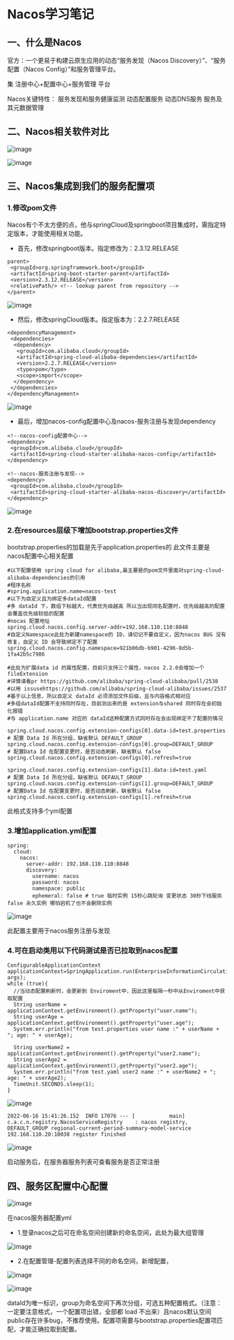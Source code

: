 # Nacos学习笔记

## 一、什么是Nacos
官方：一个更易于构建云原生应用的动态“服务发现（Nacos Discovery）”、“服务配置（Nacos Config）”和服务管理平台。

集  注册中心+配置中心+服务管理 平台

Nacos关键特性：
服务发现和服务健康监测
动态配置服务
动态DNS服务
服务及其元数据管理

## 二、Nacos相关软件对比

![image](https://user-images.githubusercontent.com/64882640/174011312-0c00e657-a7e9-4034-b1df-4d254269b4f9.png)

![image](https://user-images.githubusercontent.com/64882640/174031629-72043e53-815d-4ddf-b118-19c0d4a78c06.png)


## 三、Nacos集成到我们的服务配置项

### 1.修改pom文件

Nacos有个不太方便的点，他与springCloud及springboot项目集成时，需指定特定版本，才能使用相关功能。

* 首先，修改springboot版本。指定修改为：2.3.12.RELEASE

```
parent>
 <groupId>org.springframework.boot</groupId>
 <artifactId>spring-boot-starter-parent</artifactId>
 <version>2.3.12.RELEASE</version>
 <relativePath/> <!-- lookup parent from repository -->
</parent>
```

![image](https://user-images.githubusercontent.com/64882640/174705685-c21de6c8-5547-4350-b542-e70679ccf3b5.png)

* 然后，修改springCloud版本。指定版本为：2.2.7.RELEASE

```
<dependencyManagement>
 <dependencies>
  <dependency>
   <groupId>com.alibaba.cloud</groupId>
   <artifactId>spring-cloud-alibaba-dependencies</artifactId>
   <version>2.2.7.RELEASE</version>
   <type>pom</type>
   <scope>import</scope>
  </dependency>
 </dependencies>
</dependencyManagement>
```

![image](https://user-images.githubusercontent.com/64882640/174705936-0fc0c650-e6b2-4460-8d45-64ba6f4f2988.png)

* 最后，增加nacos-config配置中心及nacos-服务注册与发现dependency

```
<!--nacos-config配置中心-->
<dependency>
 <groupId>com.alibaba.cloud</groupId>
 <artifactId>spring-cloud-starter-alibaba-nacos-config</artifactId>
</dependency>

<!--nacos-服务注册与发现-->
<dependency>
 <groupId>com.alibaba.cloud</groupId>
 <artifactId>spring-cloud-starter-alibaba-nacos-discovery</artifactId>
</dependency>
```

![image](https://user-images.githubusercontent.com/64882640/174706006-dd580d33-ff5a-4112-a3ce-9205dd24bed5.png)

### 2.在resources层级下增加bootstrap.properties文件

bootstrap.properties的加载是先于application.properties的
此文件主要是nacos配置中心相关配置

```
#以下配置使用 spring cloud for alibaba,最主要是的pom文件里面对spring-cloud-alibaba-dependencies的引用
#程序名称
#spring.application.name=nacos-test
#以下为自定义且为绑定多dataId配置
#多 dataId 下，数组下标越大，代表优先级越高 所以当出现同名配置时，优先级越高的配置会覆盖优先级较低的配置
#nocas 配置地址
spring.cloud.nacos.config.server-addr=192.168.110.110:8848
#自定义Namespace此处为新建namespace的 ID，请切记不要自定义，因为nacos BUG 没有修复，自定义 ID 会导致绑定不了配置
spring.cloud.nacos.config.namespace=921b06db-b901-4296-8d5b-1fa42b5c7986

#此处为扩展data id 的属性配置，目前只支持三个属性，nacos 2.2.0会增加一个 fileExtension
#详情请看pr https://github.com/alibaba/spring-cloud-alibaba/pull/2538
#以用 issusehttps://github.com/alibaba/spring-cloud-alibaba/issues/2537
#基于以上信息，所以自定义 dataId 必须添加文件后缀，且与内容格式相对应
#多组dataId配置不支持同时存在，目前测出来的是 extension与shared 同时存在会初始化报错
#与 application.name 对应的 dataId这种配置方式同时存在会出现绑定不了配置的情况

spring.cloud.nacos.config.extension-configs[0].data-id=test.properties
# 配置 Data Id 所在分组，缺省默认 DEFAULT_GROUP
spring.cloud.nacos.config.extension-configs[0].group=DEFAULT_GROUP
# 配置Data Id 在配置变更时，是否动态刷新，缺省默认 false
spring.cloud.nacos.config.extension-configs[0].refresh=true

spring.cloud.nacos.config.extension-configs[1].data-id=test.yaml
# 配置 Data Id 所在分组，缺省默认 DEFAULT_GROUP
spring.cloud.nacos.config.extension-configs[1].group=DEFAULT_GROUP
# 配置Data Id 在配置变更时，是否动态刷新，缺省默认 false
spring.cloud.nacos.config.extension-configs[1].refresh=true
```
此格式支持多个yml配置

### 3.增加application.yml配置

```
spring:
  cloud:
    nacos:
      server-addr: 192.168.110.110:8848
      discovery:
        username: nacos
        password: nacos
        namespace: public
        ephemeral: false # true 临时实例 15秒心跳轮询 变更状态 30秒下线服务   false 永久实例 哪怕宕机了也不会删除实例
```

![image](https://user-images.githubusercontent.com/64882640/174706153-ddd423cc-b00b-43c2-8b54-f09283053810.png)

此配置主要用于nacos服务注册与发现

### 4.可在启动类用以下代码测试是否已拉取到nacos配置

```
ConfigurableApplicationContext applicationContext=SpringApplication.run(EnterpriseInformationCirculationModelServiceApplication.class, args);
while (true){
  //当动态配置刷新时，会更新到 Enviroment中，因此这里每隔一秒中从Enviroment中获取配置
  String userName = applicationContext.getEnvironment().getProperty("user.name");
  String userAge = applicationContext.getEnvironment().getProperty("user.age");
  System.err.println("from test.properties user name :" + userName + "; age: " + userAge);

  String userName2 = applicationContext.getEnvironment().getProperty("user2.name");
  String userAge2 = applicationContext.getEnvironment().getProperty("user2.age");
  System.err.println("from test.yaml user2 name :" + userName2 + "; age: " + userAge2);
  TimeUnit.SECONDS.sleep(1);
}
```

![image](https://user-images.githubusercontent.com/64882640/174706358-6302cc40-9529-4464-8de6-d45fc4f6cf68.png)




```
2022-06-16 15:41:26.152  INFO 17076 --- [           main] c.a.c.n.registry.NacosServiceRegistry    : nacos registry, DEFAULT_GROUP regional-current-period-summary-model-service 192.168.110.20:10038 register finished

```

![image](https://user-images.githubusercontent.com/64882640/174707740-5bbacfef-0893-4bf9-8d25-4fa1a1f5960d.png)

启动服务后，在服务器服务列表可查看服务是否正常注册

## 四、服务区配置中心配置

![image](https://user-images.githubusercontent.com/64882640/174708198-4e6c521b-2947-40b6-bc09-e60bad60342f.png)

在nacos服务器配置yml

* 1.登录nacos之后可在命名空间创建新的命名空间，此处为最大组管理

![image](https://user-images.githubusercontent.com/64882640/174708249-1d0b22a3-c27c-4a3c-b2a0-712cda445e85.png)

* 2.在配置管理-配置列表选择不同的命名空间，新增配置，

![image](https://user-images.githubusercontent.com/64882640/174708318-8de71033-c47b-433b-9e27-5288819d9261.png)

![image](https://user-images.githubusercontent.com/64882640/174708342-78bfea80-6412-40bc-bd2f-930b9a97878c.png)

dataId为唯一标识，group为命名空间下再次分组，可选五种配置格式。（注意：一定要注意格式，一个配置项出错，全部都 load 不出来）且nacos默认空间public存在许多bug，不推荐使用。配置项需要与bootstrap.properties配置项匹配，才能正确拉取到配置。





